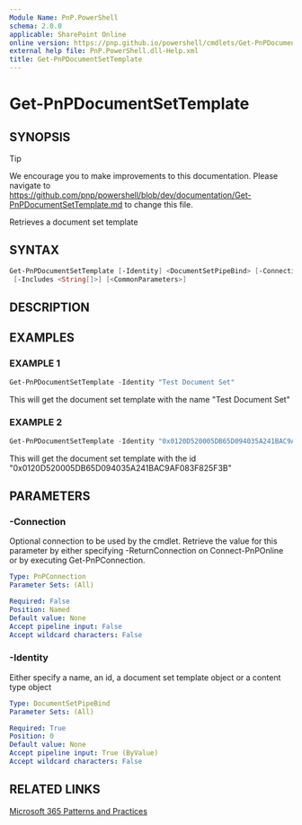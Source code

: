 ```yaml
---
Module Name: PnP.PowerShell
schema: 2.0.0
applicable: SharePoint Online
online version: https://pnp.github.io/powershell/cmdlets/Get-PnPDocumentSetTemplate.html
external help file: PnP.PowerShell.dll-Help.xml
title: Get-PnPDocumentSetTemplate
---
```

  
# Get-PnPDocumentSetTemplate

## SYNOPSIS

> [!TIP]
> We encourage you to make improvements to this documentation. Please navigate to https://github.com/pnp/powershell/blob/dev/documentation/Get-PnPDocumentSetTemplate.md to change this file.

Retrieves a document set template

## SYNTAX

```powershell
Get-PnPDocumentSetTemplate [-Identity] <DocumentSetPipeBind> [-Connection <PnPConnection>]
 [-Includes <String[]>] [<CommonParameters>]
```

## DESCRIPTION

## EXAMPLES

### EXAMPLE 1
```powershell
Get-PnPDocumentSetTemplate -Identity "Test Document Set"
```

This will get the document set template with the name "Test Document Set"

### EXAMPLE 2
```powershell
Get-PnPDocumentSetTemplate -Identity "0x0120D520005DB65D094035A241BAC9AF083F825F3B"
```

This will get the document set template with the id "0x0120D520005DB65D094035A241BAC9AF083F825F3B"

## PARAMETERS

### -Connection
Optional connection to be used by the cmdlet. Retrieve the value for this parameter by either specifying -ReturnConnection on Connect-PnPOnline or by executing Get-PnPConnection.

```yaml
Type: PnPConnection
Parameter Sets: (All)

Required: False
Position: Named
Default value: None
Accept pipeline input: False
Accept wildcard characters: False
```

### -Identity
Either specify a name, an id, a document set template object or a content type object

```yaml
Type: DocumentSetPipeBind
Parameter Sets: (All)

Required: True
Position: 0
Default value: None
Accept pipeline input: True (ByValue)
Accept wildcard characters: False
```



## RELATED LINKS

[Microsoft 365 Patterns and Practices](https://aka.ms/m365pnp)


